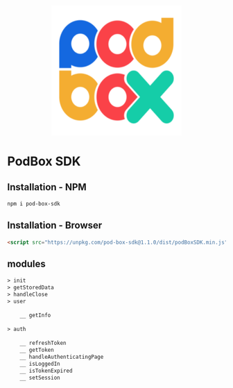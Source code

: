 <p align="center">
  <img src="./PODBOX-LOGO.png?raw=true" width="300px" height="300px title="LOGO" />
</p>

<h1>PodBox SDK</h1>

## Installation - NPM

```sh
npm i pod-box-sdk
```

## Installation - Browser

```html
<script src="https://unpkg.com/pod-box-sdk@1.1.0/dist/podBoxSDK.min.js"></script>
```

## modules
```
> init
> getStoredData
> handleClose
> user

    __ getInfo

> auth

    __ refreshToken
    __ getToken
    __ handleAuthenticatingPage
    __ isLoggedIn
    __ isTokenExpired
    __ setSession
```
